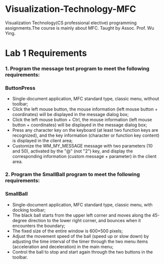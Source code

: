 # Visualization-Technology-MFC
Visualization Technology(CS professional elective) programming assignments.The course is mainly about MFC. Taught by Assoc. Prof. Wu Ying. 

# Lab 1 Requirements
### 1. Program the message test program to meet the following requirements:
### ButtonPress
  - Single-document application, MFC standard type, classic menu, without toolbar;
  - Click the left mouse button, the mouse information (left mouse button + coordinates) will be displayed in the message dialog box;
  - Click the left mouse button + Ctrl, the mouse information (left mouse button + coordinates) will be displayed in the message dialog box;
  - Press any character key on the keyboard (at least two function keys are recognized), and the key information (character or function key content) is displayed in the client area;
  - Customize the WM_MY_MESSAGE message with two parameters (10 and 50), activated by the "@" (not "2") key, and display the corresponding information (custom message + parameter) in the client area.

### 2. Program the SmallBall program to meet the following requirements:
### SmallBall
  - Single-document application, MFC standard type, classic menu, with docking toolbar;
  - The black ball starts from the upper left corner and moves along the 45-degree direction to the lower right corner, and bounces when it encounters the boundary;
  - The fixed size of the entire window is 600*500 pixels;
  - Adjust the movement speed of the ball (speed up or slow down) by adjusting the time interval of the timer through the two menu items (acceleration and deceleration) in the main menu;
  - Control the ball to stop and start again through the two buttons in the toolbar.
